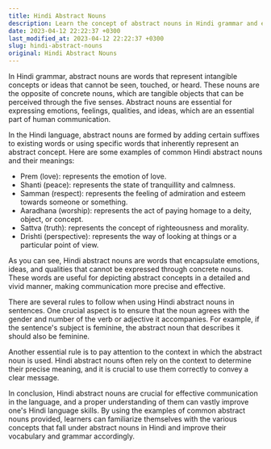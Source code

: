 ```yaml
---
title: Hindi Abstract Nouns
description: Learn the concept of abstract nouns in Hindi grammar and examples of commonly used abstract nouns.
date: 2023-04-12 22:22:37 +0300
last_modified_at: 2023-04-12 22:22:37 +0300
slug: hindi-abstract-nouns
original: Hindi Abstract Nouns
---
```

In Hindi grammar, abstract nouns are words that represent intangible concepts or ideas that cannot be seen, touched, or heard. These nouns are the opposite of concrete nouns, which are tangible objects that can be perceived through the five senses. Abstract nouns are essential for expressing emotions, feelings, qualities, and ideas, which are an essential part of human communication.

In the Hindi language, abstract nouns are formed by adding certain suffixes to existing words or using specific words that inherently represent an abstract concept. Here are some examples of common Hindi abstract nouns and their meanings:

- Prem (love): represents the emotion of love.
- Shanti (peace): represents the state of tranquillity and calmness.
- Samman (respect): represents the feeling of admiration and esteem towards someone or something.
- Aaradhana (worship): represents the act of paying homage to a deity, object, or concept.
- Sattva (truth): represents the concept of righteousness and morality.
- Drishti (perspective): represents the way of looking at things or a particular point of view.

As you can see, Hindi abstract nouns are words that encapsulate emotions, ideas, and qualities that cannot be expressed through concrete nouns. These words are useful for depicting abstract concepts in a detailed and vivid manner, making communication more precise and effective.

There are several rules to follow when using Hindi abstract nouns in sentences. One crucial aspect is to ensure that the noun agrees with the gender and number of the verb or adjective it accompanies. For example, if the sentence's subject is feminine, the abstract noun that describes it should also be feminine.

Another essential rule is to pay attention to the context in which the abstract noun is used. Hindi abstract nouns often rely on the context to determine their precise meaning, and it is crucial to use them correctly to convey a clear message.

In conclusion, Hindi abstract nouns are crucial for effective communication in the language, and a proper understanding of them can vastly improve one's Hindi language skills. By using the examples of common abstract nouns provided, learners can familiarize themselves with the various concepts that fall under abstract nouns in Hindi and improve their vocabulary and grammar accordingly.